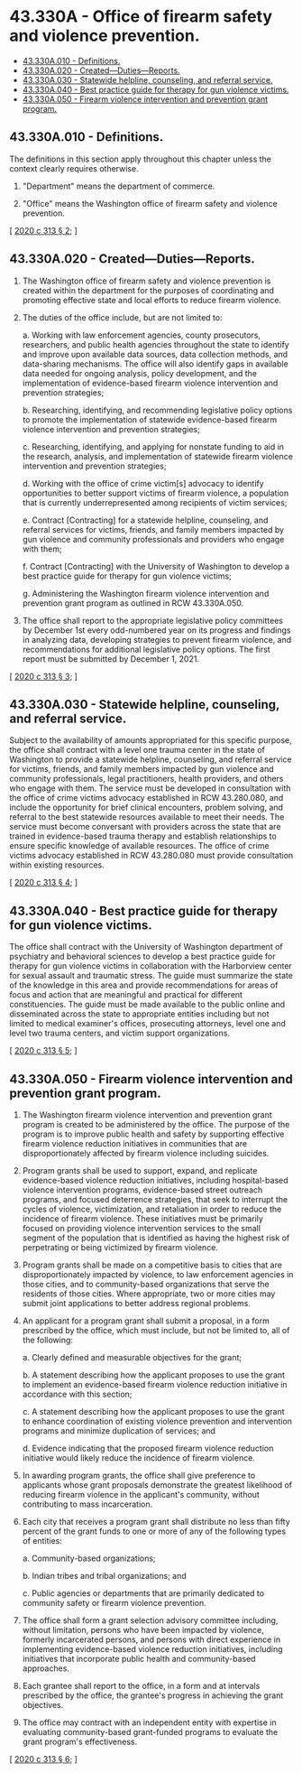 # 43.330A - Office of firearm safety and violence prevention.
* [43.330A.010 - Definitions.](#43330a010---definitions)
* [43.330A.020 - Created—Duties—Reports.](#43330a020---createddutiesreports)
* [43.330A.030 - Statewide helpline, counseling, and referral service.](#43330a030---statewide-helpline-counseling-and-referral-service)
* [43.330A.040 - Best practice guide for therapy for gun violence victims.](#43330a040---best-practice-guide-for-therapy-for-gun-violence-victims)
* [43.330A.050 - Firearm violence intervention and prevention grant program.](#43330a050---firearm-violence-intervention-and-prevention-grant-program)
## 43.330A.010 - Definitions.
The definitions in this section apply throughout this chapter unless the context clearly requires otherwise.

1. "Department" means the department of commerce.

2. "Office" means the Washington office of firearm safety and violence prevention.

\[ [2020 c 313 § 2](http://lawfilesext.leg.wa.gov/biennium/2019-20/Pdf/Bills/Session%20Laws/Senate/6288-S.SL.pdf?cite=2020%20c%20313%20§%202); \]

## 43.330A.020 - Created—Duties—Reports.
1. The Washington office of firearm safety and violence prevention is created within the department for the purposes of coordinating and promoting effective state and local efforts to reduce firearm violence.

2. The duties of the office include, but are not limited to:

    a.  Working with law enforcement agencies, county prosecutors, researchers, and public health agencies throughout the state to identify and improve upon available data sources, data collection methods, and data-sharing mechanisms. The office will also identify gaps in available data needed for ongoing analysis, policy development, and the implementation of evidence-based firearm violence intervention and prevention strategies;

    b.  Researching, identifying, and recommending legislative policy options to promote the implementation of statewide evidence-based firearm violence intervention and prevention strategies;

    c.  Researching, identifying, and applying for nonstate funding to aid in the research, analysis, and implementation of statewide firearm violence intervention and prevention strategies;

    d.  Working with the office of crime victim[s] advocacy to identify opportunities to better support victims of firearm violence, a population that is currently underrepresented among recipients of victim services;

    e.  Contract [Contracting] for a statewide helpline, counseling, and referral services for victims, friends, and family members impacted by gun violence and community professionals and providers who engage with them;

    f.  Contract [Contracting] with the University of Washington to develop a best practice guide for therapy for gun violence victims;

    g.  Administering the Washington firearm violence intervention and prevention grant program as outlined in RCW 43.330A.050.

3. The office shall report to the appropriate legislative policy committees by December 1st every odd-numbered year on its progress and findings in analyzing data, developing strategies to prevent firearm violence, and recommendations for additional legislative policy options. The first report must be submitted by December 1, 2021.

\[ [2020 c 313 § 3](http://lawfilesext.leg.wa.gov/biennium/2019-20/Pdf/Bills/Session%20Laws/Senate/6288-S.SL.pdf?cite=2020%20c%20313%20§%203); \]

## 43.330A.030 - Statewide helpline, counseling, and referral service.
Subject to the availability of amounts appropriated for this specific purpose, the office shall contract with a level one trauma center in the state of Washington to provide a statewide helpline, counseling, and referral service for victims, friends, and family members impacted by gun violence and community professionals, legal practitioners, health providers, and others who engage with them. The service must be developed in consultation with the office of crime victims advocacy established in RCW 43.280.080, and include the opportunity for brief clinical encounters, problem solving, and referral to the best statewide resources available to meet their needs. The service must become conversant with providers across the state that are trained in evidence-based trauma therapy and establish relationships to ensure specific knowledge of available resources. The office of crime victims advocacy established in RCW 43.280.080 must provide consultation within existing resources.

\[ [2020 c 313 § 4](http://lawfilesext.leg.wa.gov/biennium/2019-20/Pdf/Bills/Session%20Laws/Senate/6288-S.SL.pdf?cite=2020%20c%20313%20§%204); \]

## 43.330A.040 - Best practice guide for therapy for gun violence victims.
The office shall contract with the University of Washington department of psychiatry and behavioral sciences to develop a best practice guide for therapy for gun violence victims in collaboration with the Harborview center for sexual assault and traumatic stress. The guide must summarize the state of the knowledge in this area and provide recommendations for areas of focus and action that are meaningful and practical for different constituencies. The guide must be made available to the public online and disseminated across the state to appropriate entities including but not limited to medical examiner's offices, prosecuting attorneys, level one and level two trauma centers, and victim support organizations.

\[ [2020 c 313 § 5](http://lawfilesext.leg.wa.gov/biennium/2019-20/Pdf/Bills/Session%20Laws/Senate/6288-S.SL.pdf?cite=2020%20c%20313%20§%205); \]

## 43.330A.050 - Firearm violence intervention and prevention grant program.
1. The Washington firearm violence intervention and prevention grant program is created to be administered by the office. The purpose of the program is to improve public health and safety by supporting effective firearm violence reduction initiatives in communities that are disproportionately affected by firearm violence including suicides.

2. Program grants shall be used to support, expand, and replicate evidence-based violence reduction initiatives, including hospital-based violence intervention programs, evidence-based street outreach programs, and focused deterrence strategies, that seek to interrupt the cycles of violence, victimization, and retaliation in order to reduce the incidence of firearm violence. These initiatives must be primarily focused on providing violence intervention services to the small segment of the population that is identified as having the highest risk of perpetrating or being victimized by firearm violence.

3. Program grants shall be made on a competitive basis to cities that are disproportionately impacted by violence, to law enforcement agencies in those cities, and to community-based organizations that serve the residents of those cities. Where appropriate, two or more cities may submit joint applications to better address regional problems.

4. An applicant for a program grant shall submit a proposal, in a form prescribed by the office, which must include, but not be limited to, all of the following:

    a.  Clearly defined and measurable objectives for the grant;

    b.  A statement describing how the applicant proposes to use the grant to implement an evidence-based firearm violence reduction initiative in accordance with this section;

    c.  A statement describing how the applicant proposes to use the grant to enhance coordination of existing violence prevention and intervention programs and minimize duplication of services; and

    d.  Evidence indicating that the proposed firearm violence reduction initiative would likely reduce the incidence of firearm violence.

5. In awarding program grants, the office shall give preference to applicants whose grant proposals demonstrate the greatest likelihood of reducing firearm violence in the applicant's community, without contributing to mass incarceration.

6. Each city that receives a program grant shall distribute no less than fifty percent of the grant funds to one or more of any of the following types of entities:

    a.  Community-based organizations;

    b.  Indian tribes and tribal organizations; and

    c.  Public agencies or departments that are primarily dedicated to community safety or firearm violence prevention.

7. The office shall form a grant selection advisory committee including, without limitation, persons who have been impacted by violence, formerly incarcerated persons, and persons with direct experience in implementing evidence-based violence reduction initiatives, including initiatives that incorporate public health and community-based approaches.

8. Each grantee shall report to the office, in a form and at intervals prescribed by the office, the grantee's progress in achieving the grant objectives.

9. The office may contract with an independent entity with expertise in evaluating community-based grant-funded programs to evaluate the grant program's effectiveness.

\[ [2020 c 313 § 6](http://lawfilesext.leg.wa.gov/biennium/2019-20/Pdf/Bills/Session%20Laws/Senate/6288-S.SL.pdf?cite=2020%20c%20313%20§%206); \]

